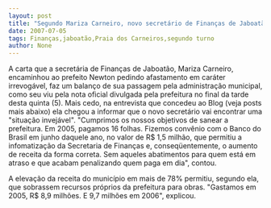 ```yaml
---
layout: post
title: "Segundo Mariza Carneiro, novo secretário de Finanças de Jaboatão vai encontrar situação invejável"
date: 2007-07-05
tags: Finanças,jaboatão,Praia dos Carneiros,segundo turno
author: None
---
```

A&nbsp;carta que a secret&aacute;ria de Finan&ccedil;as de Jaboat&atilde;o, Mariza Carneiro, encaminhou ao prefeito Newton&nbsp;pedindo afastamento em car&aacute;ter irrevog&aacute;vel, faz um balan&ccedil;o de sua passagem pela&nbsp;administra&ccedil;&atilde;o municipal, como seu viu pela nota oficial&nbsp;divulgada pela prefeitura no final da tarde desta quinta (5).
Mais cedo, na entrevista que concedeu ao Blog (veja posts mais abaixo) ela chegou a informar que o novo secret&aacute;rio vai encontrar uma &quot;situa&ccedil;&atilde;o invej&aacute;vel&quot;.
&quot;Cumprimos os nossos objetivos de sanear a prefeitura. Em 2005, pagamos 16 folhas. Fizemos conv&ecirc;nio com o Banco do Brasil em junho daquele ano, no valor de R$ 1,5 milh&atilde;o, que permitiu a infomatiza&ccedil;&atilde;o da Secretaria de Finan&ccedil;as e, conseq&uuml;entemente, o aumento de receita da forma correta. Sem aqueles abatimentos para quem est&aacute; em atraso e que acabam penalizando quem paga em dia&quot;, contou. 

A eleva&ccedil;&atilde;o da receita do munic&iacute;pio em mais de 78% permitiu, segundo ela, que sobrassem recursos pr&oacute;prios da prefeitura para obras.&nbsp;&quot;Gastamos em 2005, R$ 8,9 milh&otilde;es. E 9,7 milh&otilde;es em 2006&quot;, explicou. 